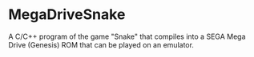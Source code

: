 # MegaDriveSnake
A C/C++ program of the game "Snake" that compiles into a SEGA Mega Drive (Genesis) ROM that can be played on an emulator.
